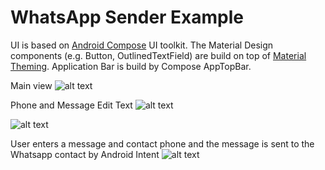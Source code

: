 

<h1>WhatsApp Sender Example</h1>
<p></p>


UI is based on <a href="https://developer.android.com/jetpack/compose">Android Compose</a> UI toolkit. The Material Design components (e.g. Button, OutlinedTextField) are build on top of <a href="https://developer.android.com/jetpack/compose/themes">Material Theming</a>. Application Bar is build by Compose AppTopBar.

<p></p>

Main view
![alt text](https://github.com/AlexPeshkov/WhatsAppSender/blob/feature/material_theme/app/src/main/res/screenshots/main.png)


<p></p>

Phone and Message Edit Text
![alt text](https://github.com/AlexPeshkov/WhatsAppSender/blob/feature/material_theme/app/src/main/res/screenshots/phone.png)

<p></p>

![alt text](https://github.com/AlexPeshkov/WhatsAppSender/blob/feature/material_theme/app/src/main/res/screenshots/message.png)

User enters a message and contact phone and the message is sent to the Whatsapp contact by Android Intent
![alt text](https://github.com/AlexPeshkov/WhatsAppSender/blob/feature/material_theme/app/src/main/res/screenshots/contact.png)



